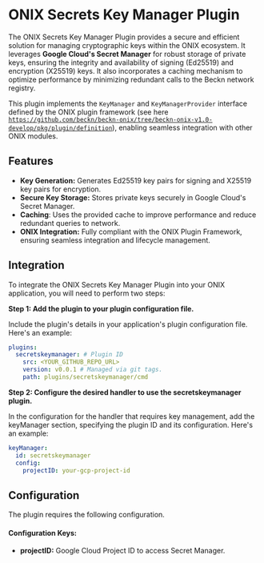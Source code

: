 # ONIX Secrets Key Manager Plugin

The ONIX Secrets Key Manager Plugin provides a secure and efficient solution for managing cryptographic keys within the ONIX ecosystem. It leverages **Google Cloud's Secret Manager** for robust storage of private keys, ensuring the integrity and availability of signing (Ed25519) and encryption (X25519) keys. It also incorporates a caching mechanism to optimize performance by minimizing redundant calls to the Beckn network registry.

This plugin implements the `KeyManager` and `KeyManagerProvider` interface defined by the ONIX plugin framework  (see here [`https://github.com/beckn/beckn-onix/tree/beckn-onix-v1.0-develop/pkg/plugin/definition`](https://github.com/beckn/beckn-onix/tree/beckn-onix-v1.0-develop/pkg/plugin/definition)), enabling seamless integration with other ONIX modules.

## Features

* **Key Generation:** Generates Ed25519 key pairs for signing and X25519 key pairs for encryption.
* **Secure Key Storage:** Stores private keys securely in Google Cloud's Secret Manager.
* **Caching**: Uses the provided cache to improve performance and reduce redundant queries to network.
* **ONIX Integration:** Fully compliant with the ONIX Plugin Framework, ensuring seamless integration and lifecycle management.

## Integration

To integrate the ONIX Secrets Key Manager Plugin into your ONIX application, you will need to perform two steps:

**Step 1: Add the plugin to your plugin configuration file.**

Include the plugin's details in your application's plugin configuration file. Here's an example:

```yaml
plugins:
  secretskeymanager: # Plugin ID
    src: <YOUR_GITHUB_REPO_URL>
    version: v0.0.1 # Managed via git tags.
    path: plugins/secretskeymanager/cmd
```
**Step 2: Configure the desired handler to use the secretskeymanager plugin.**

In the configuration for the handler that requires key management, add the keyManager section, specifying the plugin ID and its configuration. Here's an example:

```yaml
keyManager:
  id: secretskeymanager
  config:
    projectID: your-gcp-project-id
```

## Configuration

The plugin requires the following configuration.

#### Configuration Keys:

* **projectID:** Google Cloud Project ID to access Secret Manager.

